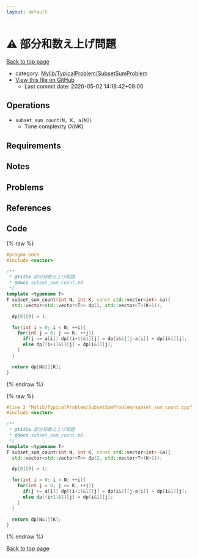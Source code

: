 ```yaml
---
layout: default
---
```


<!-- mathjax config similar to math.stackexchange -->
<script type="text/javascript" async
  src="https://cdnjs.cloudflare.com/ajax/libs/mathjax/2.7.5/MathJax.js?config=TeX-MML-AM_CHTML">
</script>
<script type="text/x-mathjax-config">
  MathJax.Hub.Config({
    TeX: { equationNumbers: { autoNumber: "AMS" }},
    tex2jax: {
      inlineMath: [ ['$','$'] ],
      processEscapes: true
    },
    "HTML-CSS": { matchFontHeight: false },
    displayAlign: "left",
    displayIndent: "2em"
  });
</script>

<script type="text/javascript" src="https://cdnjs.cloudflare.com/ajax/libs/jquery/3.4.1/jquery.min.js"></script>
<script src="https://cdn.jsdelivr.net/npm/jquery-balloon-js@1.1.2/jquery.balloon.min.js" integrity="sha256-ZEYs9VrgAeNuPvs15E39OsyOJaIkXEEt10fzxJ20+2I=" crossorigin="anonymous"></script>
<script type="text/javascript" src="../../../../assets/js/copy-button.js"></script>
<link rel="stylesheet" href="../../../../assets/css/copy-button.css" />


# :warning: 部分和数え上げ問題

<a href="../../../../index.html">Back to top page</a>

* category: <a href="../../../../index.html#2e380218d9fd214c2f91a8ade734af1c">Mylib/TypicalProblem/SubsetSumProblem</a>
* <a href="{{ site.github.repository_url }}/blob/master/Mylib/TypicalProblem/SubsetSumProblem/subset_sum_count.cpp">View this file on GitHub</a>
    - Last commit date: 2020-05-02 14:18:42+09:00




## Operations

- `subset_sum_count(N, K, a[N])`
	- Time complexity $O(NK)$

## Requirements

## Notes

## Problems

## References



## Code

<a id="unbundled"></a>
{% raw %}
```cpp
#pragma once
#include <vector>

/**
 * @title 部分和数え上げ問題
 * @docs subset_sum_count.md
 */
template <typename T>
T subset_sum_count(int N, int K, const std::vector<int> &a){
  std::vector<std::vector<T>> dp(2, std::vector<T>(K+1));

  dp[0][0] = 1;

  for(int i = 0; i < N; ++i){
    for(int j = 0; j <= K; ++j){
      if(j >= a[i]) dp[(i+1)&1][j] = dp[i&1][j-a[i]] + dp[i&1][j];
      else dp[(i+1)&1][j] = dp[i&1][j];
    }
  }

  return dp[N&1][K];
}

```
{% endraw %}

<a id="bundled"></a>
{% raw %}
```cpp
#line 2 "Mylib/TypicalProblem/SubsetSumProblem/subset_sum_count.cpp"
#include <vector>

/**
 * @title 部分和数え上げ問題
 * @docs subset_sum_count.md
 */
template <typename T>
T subset_sum_count(int N, int K, const std::vector<int> &a){
  std::vector<std::vector<T>> dp(2, std::vector<T>(K+1));

  dp[0][0] = 1;

  for(int i = 0; i < N; ++i){
    for(int j = 0; j <= K; ++j){
      if(j >= a[i]) dp[(i+1)&1][j] = dp[i&1][j-a[i]] + dp[i&1][j];
      else dp[(i+1)&1][j] = dp[i&1][j];
    }
  }

  return dp[N&1][K];
}

```
{% endraw %}

<a href="../../../../index.html">Back to top page</a>

